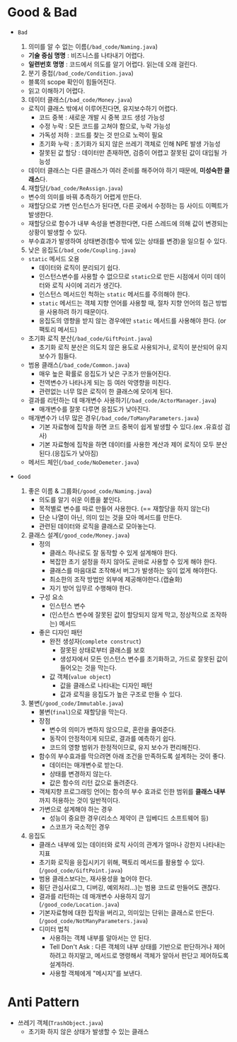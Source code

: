 # Good & Bad
- `Bad`
  1. 의미를 알 수 없는 이름(`/bad_code/Naming.java`)
    - **기술 중심 명명** : 비즈니스를 나타내기 어렵다.
    - **일련번호 명명** : 코드에서 의도를 알기 어렵다. 읽는데 오래 걸린다.
  2. 분기 중첩(`/bad_code/Condition.java`)
    - 블록의 scope 확인이 힘들어진다.
    - 읽고 이해하기 어렵다.
  3. 데이터 클래스(`/bad_code/Money.java`)
    - 로직이 클래스 밖에서 이루어진다면, 유지보수하기 어렵다.
      - 코드 중복 : 새로운 개발 시 중복 코드 생성 가능성
      - 수정 누락 : 모든 코드를 고쳐야 함으로, 누락 가능성
      - 가독성 저하 : 코드를 찾는 것 만으로 노력이 필요
      - 초기화 누락 : 초기화가 되지 않은 쓰레기 객체로 인해 NPE 발생 가능성
      - 잘못된 값 할당 : 데이터만 존재하면, 검증이 어렵고 잘못된 값이 대입될 가능성
    - 데이터 클래스는 다른 클래스가 여러 준비를 해주어야 하기 때문에, **미성숙한 클래스**다.
  4. 재할당(`/bad_code/ReAssign.java`)
    - 변수의 의미를 바꿔 추측하기 어렵게 만든다.
    - 재할당으로 가변 인스턴스가 된다면, 다른 곳에서 수정하는 등 사이드 이펙트가 발생한다.
    - 재할당으로 함수가 내부 속성을 변경한다면, 다른 스레드에 의해 값이 변경되는 상황이 발생할 수 있다.
    - 부수효과가 발생하여 상태변경(함수 밖에 있는 상태를 변경)을 일으킬 수 있다.
  5. 낮은 응집도(`/bad_code/Coupling.java`)
    - `static` 메서드 오용
      - 데이터와 로직이 분리되기 쉽다.
      - 인스턴스변수를 사용할 수 없으므로 `static`으로 만든 시점에서 이미 데이터와 로직 사이에 괴리가 생긴다.
      - 인스턴스 메서드인 척하는 `static` 메서드를 주의해야 한다.
      - `static` 메서드는 객체 지향 언어를 사용할 때, 절차 지향 언어의 접근 방법을 사용하려 하기 때문이다.
      - 응집도의 영향을 받지 않는 경우에만 `static` 메서드를 사용해야 한다. (or 팩토리 메서드)
    - 초기화 로직 분산(`/bad_code/GiftPoint.java`)
      - 초기화 로직 분산은 의도치 않은 용도로 사용되거나, 로직이 분산되어 유지 보수가 힘들다.
    - 범용 클래스(`/bad_code/Common.java`)
      - 매우 높은 확률로 응집도가 낮은 구조가 만들어진다.
      - 전역변수가 나타나게 되는 등 여러 악영향을 미친다.
      - 관련없는 너무 많은 로직이 한 클래스에 모이게 된다.
    - 결과를 리턴하는 데 매개변수 사용하기(`/bad_code/ActorManager.java`)
      - 매개변수를 잘못 다루면 응집도가 낮아진다.
    - 매개변수가 너무 많은 경우(`/bad_code/ToManyParameters.java`)
      - 기본 자료형에 집착을 하면 코드 중복이 쉽게 발생할 수 있다.(ex .유효성 검사)
      - 기본 자료형에 집착을 하면 데이터를 사용한 계산과 제어 로직이 모두 분산된다.(응집도가 낮아짐)
    - 메서드 체인(`/bad_code/NoDemeter.java`)

- `Good`
  1. 좋은 이름 & 그룹화(`/good_code/Naming.java`)
     - 의도를 알기 쉬운 이름을 붙인다.
     - 목적별로 변수를 따로 만들어 사용한다. (== 재할당을 하지 않는다)
     - 단순 나열이 아닌, 의미 있는 것을 모아 메서드를 만든다.
     - 관련된 데이터와 로직을 클래스로 모아놓는다. 
  2. 클래스 설계(`/good_code/Money.java`)
     - 정의
        - 클래스 하나로도 잘 동작할 수 있게 설계해야 한다.
        - 복잡한 초기 설정을 하지 않아도 곧바로 사용할 수 있게 해야 한다.
        - 클래스를 마음대로 조작해서 버그가 발생하는 일이 없게 해야한다.
        - 최소한의 조작 방법만 외부에 제공해야한다.(캡슐화)
        - 자기 방어 임무르 수행해야 한다.
     - 구성 요소
       - 인스턴스 변수
       - (인스턴스 변수에 잘못된 값이 할당되지 않게 막고, 정상적으로 조작하는) 메서드
     - 좋은 디자인 패턴
       - 완전 생성자(`complete construct`)
         - 잘못된 상태로부터 클래스를 보호
         - 생성자에서 모든 인스턴스 변수를 초기화하고, 가드로 잘못된 값이 들어오는 것을 막는다.
       - 값 객체(`value object`)
         - 값을 클래스로 나타내는 디자인 패턴
         - 값과 로직을 응집도가 높은 구조로 만들 수 있다.
  3. 불변(`/good_code/Immutable.java`)
     - 불변(`final`)으로 재할당을 막는다.
     - 장점
       - 변수의 의미가 변하지 않으므로, 혼란을 줄여준다.
       - 동작이 안정적이게 되므로, 결과를 예측하기 쉽다.
       - 코드의 영향 범위가 한정적이므로, 유지 보수가 편리해진다.
     - 함수의 부수효과를 막으려면 아래 조건을 만족하도록 설계하는 것이 좋다.
       - 데이터는 매개변수로 받는다.
       - 상태를 변경하지 않는다.
       - 값은 함수의 리턴 값으로 돌려준다.
     - 객체지향 프로그래밍 언어는 함수의 부수 효과로 인한 범위를 **클래스 내부**까지 허용하는 것이 일반적이다.
     - 가변으로 설계해야 하는 경우
       - 성능이 중요한 경우(리소스 제약이 큰 임베디드 소프트웨어 등)
       - 스코프가 국소적인 경우
  4. 응집도
     - 클래스 내부에 있는 데이터와 로직 사이의 관계가 얼마나 강한지 나타내는 지표
     - 초기화 로직을 응집시키기 위해, 팩토리 메서드를 활용할 수 있다.(`/good_code/GiftPoint.java`)
     - 범용 클래스보다는, 재사용성을 높어야 한다. 
     - 횡단 관심사(로그, 디버깅, 예외처리...)는 범용 코드로 만들어도 괜찮다.
     - 결과를 리턴하는 데 매개변수 사용하지 않기(`/good_code/Location.java`)
     - 기본자료형에 대한 집착을 버리고, 의미있는 단위는 클래스로 만든다.(`/good_code/NotManyParameters.java`)
     - 디미터 법칙
       - 사용하는 객체 내부를 알아서는 안 된다.
       - Tell Don't Ask : 다른 객체의 내부 상태를 기반으로 판단하거나 제어하려고 하지말고, 메서드로 명령해서 객체가 알아서 판단고 제어하도록 설계하라.
       - 사용할 객체에게 "메시지"를 보낸다.

# Anti Pattern
- 쓰레기 객체(`TrashObject.java`)
  - 초기화 하지 않은 상태가 발생할 수 있는 클래스
